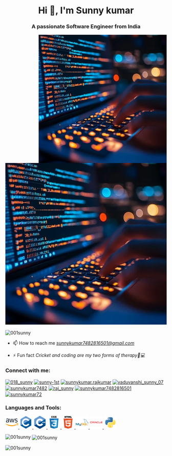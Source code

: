 <h1 align="center">Hi 👋, I'm Sunny kumar</h1>
<h3 align="center">A passionate Software Engineer from India</h3>
<img align="right" alt="coding" width="400" src="ee6071b7-ef42-45e4-ba8c-9fc44bbdfa22_large.webp">


<img aglin="right" alt="coding" with="400" src="ee6071b7-ef42-45e4-ba8c-9fc44bbdfa22_large.webp">

<p align="left"> <img src="https://komarev.com/ghpvc/?username=001sunny&label=Profile%20views&color=0e75b6&style=flat" alt="001sunny" /> </p>

- 📫 How to reach me *sunnykumar7482816501@gmail.com*

- ⚡ Fun fact *Cricket and coding are my two forms of therapy🏏💻*

<h3 align="left">Connect with me:</h3>
<p align="left">
<a href="https://twitter.com/018_sunny" target="blank"><img align="center" src="https://raw.githubusercontent.com/rahuldkjain/github-profile-readme-generator/master/src/images/icons/Social/twitter.svg" alt="018_sunny" height="30" width="40" /></a>
<a href="https://linkedin.com/in/sunny-1st" target="blank"><img align="center" src="https://raw.githubusercontent.com/rahuldkjain/github-profile-readme-generator/master/src/images/icons/Social/linked-in-alt.svg" alt="sunny-1st" height="30" width="40" /></a>
<a href="https://fb.com/sunnykumar.rajkumar" target="blank"><img align="center" src="https://raw.githubusercontent.com/rahuldkjain/github-profile-readme-generator/master/src/images/icons/Social/facebook.svg" alt="sunnykumar.rajkumar" height="30" width="40" /></a>
<a href="https://instagram.com/yaduvanshi_sunny_07" target="blank"><img align="center" src="https://raw.githubusercontent.com/rahuldkjain/github-profile-readme-generator/master/src/images/icons/Social/instagram.svg" alt="yaduvanshi_sunny_07" height="30" width="40" /></a>
<a href="https://www.codechef.com/users/sunnykumar7482" target="blank"><img align="center" src="https://cdn.jsdelivr.net/npm/simple-icons@3.1.0/icons/codechef.svg" alt="sunnykumar7482" height="30" width="40" /></a>
<a href="https://codeforces.com/profile/raj_sunny" target="blank"><img align="center" src="https://raw.githubusercontent.com/rahuldkjain/github-profile-readme-generator/master/src/images/icons/Social/codeforces.svg" alt="raj_sunny" height="30" width="40" /></a>
<a href="https://www.leetcode.com/sunnykumar7482816501" target="blank"><img align="center" src="https://raw.githubusercontent.com/rahuldkjain/github-profile-readme-generator/master/src/images/icons/Social/leet-code.svg" alt="sunnykumar7482816501" height="30" width="40" /></a>
<a href="https://auth.geeksforgeeks.org/user/sunnykumar72" target="blank"><img align="center" src="https://raw.githubusercontent.com/rahuldkjain/github-profile-readme-generator/master/src/images/icons/Social/geeks-for-geeks.svg" alt="sunnykumar72" height="30" width="40" /></a>
</p>

<h3 align="left">Languages and Tools:</h3>
<p align="left"> <a href="https://aws.amazon.com" target="_blank" rel="noreferrer"> <img src="https://raw.githubusercontent.com/devicons/devicon/master/icons/amazonwebservices/amazonwebservices-original-wordmark.svg" alt="aws" width="40" height="40"/> </a> <a href="https://www.cprogramming.com/" target="_blank" rel="noreferrer"> <img src="https://raw.githubusercontent.com/devicons/devicon/master/icons/c/c-original.svg" alt="c" width="40" height="40"/> </a> <a href="https://www.w3schools.com/cpp/" target="_blank" rel="noreferrer"> <img src="https://raw.githubusercontent.com/devicons/devicon/master/icons/cplusplus/cplusplus-original.svg" alt="cplusplus" width="40" height="40"/> </a> <a href="https://www.w3schools.com/css/" target="_blank" rel="noreferrer"> <img src="https://raw.githubusercontent.com/devicons/devicon/master/icons/css3/css3-original-wordmark.svg" alt="css3" width="40" height="40"/> </a> <a href="https://www.w3.org/html/" target="_blank" rel="noreferrer"> <img src="https://raw.githubusercontent.com/devicons/devicon/master/icons/html5/html5-original-wordmark.svg" alt="html5" width="40" height="40"/> </a> <a href="https://www.mysql.com/" target="_blank" rel="noreferrer"> <img src="https://raw.githubusercontent.com/devicons/devicon/master/icons/mysql/mysql-original-wordmark.svg" alt="mysql" width="40" height="40"/> </a> <a href="https://www.oracle.com/" target="_blank" rel="noreferrer"> <img src="https://raw.githubusercontent.com/devicons/devicon/master/icons/oracle/oracle-original.svg" alt="oracle" width="40" height="40"/> </a> <a href="https://www.python.org" target="_blank" rel="noreferrer"> <img src="https://raw.githubusercontent.com/devicons/devicon/master/icons/python/python-original.svg" alt="python" width="40" height="40"/> </a> </p>

<p><img align="left" src="https://github-readme-stats.vercel.app/api/top-langs?username=001sunny&show_icons=true&locale=en&layout=compact" alt="001sunny" /></p>

<p>&nbsp;<img align="center" src="https://github-readme-stats.vercel.app/api?username=001sunny&show_icons=true&locale=en" alt="001sunny" /></p>

<p><img align="center" src="https://github-readme-streak-stats.herokuapp.com/?user=001sunny&" alt="001sunny" /></p>
